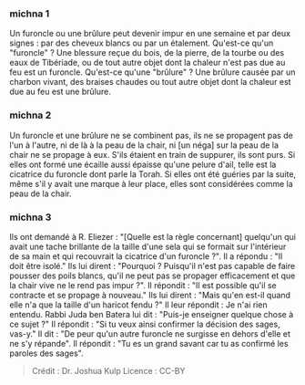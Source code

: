 
### michna 1
Un furoncle ou une brûlure peut devenir impur en une semaine et par deux signes : par des cheveux blancs ou par un étalement. Qu'est-ce qu'un "furoncle" ? Une blessure reçue du bois, de la pierre, de la tourbe ou des eaux de Tibériade, ou de tout autre objet dont la chaleur n'est pas due au feu est un furoncle. Qu'est-ce qu'une "brûlure" ? Une brûlure causée par un charbon vivant, des braises chaudes ou tout autre objet dont la chaleur est due au feu est une brûlure.

### michna 2
Un furoncle et une brûlure ne se combinent pas, ils ne se propagent pas de l'un à l'autre, ni de là à la peau de la chair, ni [un néga] sur la peau de la chair ne se propage à eux. S'ils étaient en train de suppurer, ils sont purs. Si elles ont formé une écaille aussi épaisse qu'une pelure d'ail, telle est la cicatrice du furoncle dont parle la Torah. Si elles ont été guéries par la suite, même s'il y avait une marque à leur place, elles sont considérées comme la peau de la chair.

### michna 3
Ils ont demandé à R. Eliezer : "[Quelle est la règle concernant] quelqu'un qui avait une tache brillante de la taille d'une sela qui se formait sur l'intérieur de sa main et qui recouvrait la cicatrice d'un furoncle ?". Il a répondu : "Il doit être isolé." Ils lui dirent : "Pourquoi ? Puisqu'il n'est pas capable de faire pousser des poils blancs, qu'il ne peut pas se propager efficacement et que la chair vive ne le rend pas impur ?". Il répondit : "Il est possible qu'il se contracte et se propage à nouveau." Ils lui dirent : "Mais qu'en est-il quand elle n'a que la taille d'un haricot fendu ?" Il leur répondit : Je n'ai rien entendu. Rabbi Juda ben Batera lui dit : "Puis-je enseigner quelque chose à ce sujet ?" Il répondit : "Si tu veux ainsi confirmer la décision des sages, vas-y." Il dit : "De peur qu'un autre furoncle ne surgisse en dehors d'elle et ne s'y répande". Il répondit : "Tu es un grand savant car tu as confirmé les paroles des sages".

>Crédit : Dr. Joshua Kulp
>Licence : CC-BY